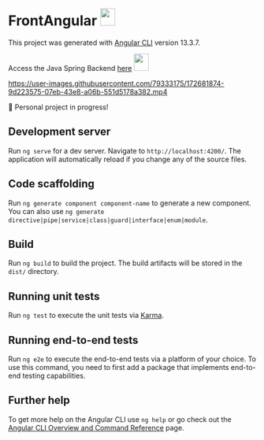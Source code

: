 # FrontAngular <img src="https://user-images.githubusercontent.com/79333175/172687705-a4190520-318d-476f-bfe2-201de559abbb.png" width="30" height="35">



This project was generated with [Angular CLI](https://github.com/angular/angular-cli) version 13.3.7.

Access the Java Spring Backend [here]() <img src="https://user-images.githubusercontent.com/79333175/172686002-35314c56-c2fb-4d93-a598-fc82402d14ac.png" width="30" height="35">

https://user-images.githubusercontent.com/79333175/172681874-9d223575-07eb-43e8-a06b-551d5178a382.mp4

🚧 Personal project in progress! 

## Development server

Run `ng serve` for a dev server. Navigate to `http://localhost:4200/`. The application will automatically reload if you change any of the source files.

## Code scaffolding

Run `ng generate component component-name` to generate a new component. You can also use `ng generate directive|pipe|service|class|guard|interface|enum|module`.

## Build

Run `ng build` to build the project. The build artifacts will be stored in the `dist/` directory.

## Running unit tests

Run `ng test` to execute the unit tests via [Karma](https://karma-runner.github.io).

## Running end-to-end tests

Run `ng e2e` to execute the end-to-end tests via a platform of your choice. To use this command, you need to first add a package that implements end-to-end testing capabilities.

## Further help

To get more help on the Angular CLI use `ng help` or go check out the [Angular CLI Overview and Command Reference](https://angular.io/cli) page.
